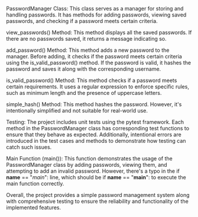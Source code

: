 PasswordManager Class: This class serves as a manager for storing and handling passwords. It has methods for adding passwords, viewing saved passwords, and checking if a password meets certain criteria.

view_passwords() Method: This method displays all the saved passwords. If there are no passwords saved, it returns a message indicating so.

add_password() Method: This method adds a new password to the manager. Before adding, it checks if the password meets certain criteria using the is_valid_password() method. If the password is valid, it hashes the password and saves it along with the corresponding username.

is_valid_password() Method: This method checks if a password meets certain requirements. It uses a regular expression to enforce specific rules, such as minimum length and the presence of uppercase letters.

simple_hash() Method: This method hashes the password. However, it's intentionally simplified and not suitable for real-world use.

Testing: The project includes unit tests using the pytest framework. Each method in the PasswordManager class has corresponding test functions to ensure that they behave as expected. Additionally, intentional errors are introduced in the test cases and methods to demonstrate how testing can catch such issues.

Main Function (main()): This function demonstrates the usage of the PasswordManager class by adding passwords, viewing them, and attempting to add an invalid password. However, there's a typo in the if __name__ == "_main_": line, which should be if __name__ == "__main__": to execute the main function correctly.

Overall, the project provides a simple password management system along with comprehensive testing to ensure the reliability and functionality of the implemented features.